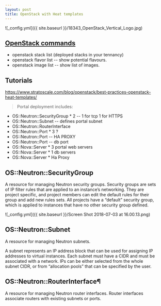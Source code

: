 ```yaml
---
layout: post
title: OpenStack with Heat templates
---
```

![_config.yml]({{ site.baseurl }}/18343_OpenStack_Vertical_Logo.jpg)

## <u>OpenStack commands</u>

  - openstack stack list (deployed stacks in your tennancy)
  - openstack flavor list -- show potential flavours.
  - openstack image list -- show list of images.


## Tutorials
https://www.stratoscale.com/blog/openstack/best-practices-openstack-heat-templates/

>Portal deployment includes:
  - OS::Neutron::SecurityGroup * 2 -- 1 for tcp 1 for HTTPS
  - OS::Neutron::Subnet -- defines portal subnet
  - OS::Neutron::RouterInterface
  - OS::Neutron::Port * 3 ?
  - OS::Neutron::Port -- HA PROXY
  - OS::Neutron::Port -- db port
  - OS::Nova::Server * 3 portal web servers
  - OS::Nova::Server * 1 db servers
  - OS::Nova::Server * Ha Proxy


## OS::Neutron::SecurityGroup

A resource for managing Neutron security groups. Security groups are sets of IP filter rules that are applied to an instance’s networking. They are project specific, and project members can edit the default rules for their group and add new rules sets. All projects have a “default” security group, which is applied to instances that have no other security group defined.

![_config.yml]({{ site.baseurl }}/Screen Shot 2018-07-03 at 16.00.13.png)


## OS::Neutron::Subnet
A resource for managing Neutron subnets.

A subnet represents an IP address block that can be used for assigning IP addresses to virtual instances. Each subnet must have a CIDR and must be associated with a network. IPs can be either selected from the whole subnet CIDR, or from “allocation pools” that can be specified by the user.


## OS::Neutron::RouterInterface¶

A resource for managing Neutron router interfaces.
Router interfaces associate routers with existing subnets or ports.

